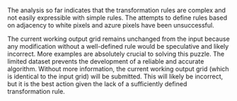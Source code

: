 The analysis so far indicates that the transformation rules are complex and not easily expressible with simple rules.  The attempts to define rules based on adjacency to white pixels and azure pixels have been unsuccessful.

The current working output grid remains unchanged from the input because any modification without a well-defined rule would be speculative and likely incorrect.  More examples are absolutely crucial to solving this puzzle.  The limited dataset prevents the development of a reliable and accurate algorithm.  Without more information, the current working output grid (which is identical to the input grid) will be submitted.  This will likely be incorrect, but it is the best action given the lack of a sufficiently defined transformation rule.


